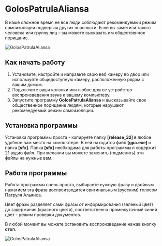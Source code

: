 # GolosPatrulaAliansa
В наше сложное время не все люди соблюдают рекомендуемый режим самоизоляции подвергая других опасности. Если вы заметили такого человека или группу лиц – вы можете высказать им общественное порицание.

![GolosPatrulaAliansa](https://github.com/andronsay/GolosPatrulaAliansa/raw/master/github/main.jpg)

## Как начать работу
1. Установите, настройте и направьте свою веб камеру во двор или используйте общедоступную камеру, расположенную рядом с вашим домом.
2. Подключите ваши колонки или любое другое устройство воспроизведения звука к вашему компьютеру.
3. Запустите программу **GolosPatrulaAliansa** и высказывайте свое общественное порицание людям, которые нарушают рекомендуемый режим самоизоляции.

## Установка программы
Установка программы проста - копируете папку **[release_32]** в любое удобное вам место на компьютере. В ней находится файл **[gpa.exe]** и папка **[sfx]**. Папка **[sfx]** необходима для работы программы и содержит 21 аудио файл. При желании вы можете заменить (подменить) эти файлы на нужные вам.

## Работа программы
Работа программы очень проста, выбираете нужную фразу и двойным нажатием эта фраза воспроизводится оригинальным (русским) голосом Патруля Альянса.

Цвет фразы разделяет сами фразы от информирования (зеленый цвет) до задержания (красного цвета), соответственно промежуточный синий цвет - режим проверки документов.

В любой момент вы можете остановить воспроизведение нажав кнопку **стоп**.

![GolosPatrulaAliansa](https://github.com/andronsay/GolosPatrulaAliansa/raw/master/github/work_1.jpg)
